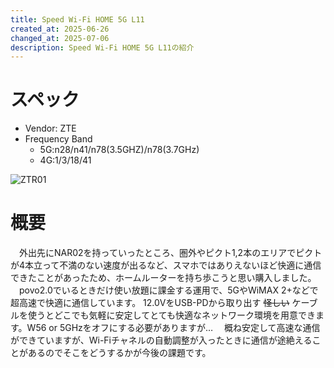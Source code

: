 ```yaml
---
title: Speed Wi-Fi HOME 5G L11
created_at: 2025-06-26
changed_at: 2025-07-06
description: Speed Wi-Fi HOME 5G L11の紹介
---
```


# スペック
- Vendor: ZTE
- Frequency Band
  - 5G:n28/n41/n78(3.5GHZ)/n78(3.7GHz)
  - 4G:1/3/18/41 
  
![ZTR01](https://media.misskeyusercontent.jp/io/d2fdb596-1b33-416d-88ad-b0b60a277ece.jpg)

# 概要
　外出先にNAR02を持っていったところ、圏外やピクト1,2本のエリアでピクトが4本立って不満のない速度が出るなど、スマホではありえないほど快適に通信できたことがあったため、ホームルーターを持ち歩こうと思い購入しました。
　povo2.0でいるときだけ使い放題に課金する運用で、5GやWiMAX 2+などで超高速で快適に通信しています。
12.0VをUSB-PDから取り出す ~~怪しい~~ ケーブルを使うとどこでも気軽に安定してとても快適なネットワーク環境を用意できます。W56 or 5GHzをオフにする必要がありますが…
　概ね安定して高速な通信ができていますが、Wi-Fiチャネルの自動調整が入ったときに通信が途絶えることがあるのでそこをどうするかが今後の課題です。